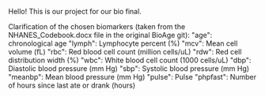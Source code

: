 Hello! This is our project for our bio final. 

Clarification of the chosen biomarkers (taken from the NHANES_Codebook.docx file in the original BioAge git):
"age": chronological age
"lymph": Lymphocyte percent (%)
"mcv": Mean cell volume (fL)
"rbc": Red blood cell count (million cells/uL)
"rdw": Red cell distribution width (%)
"wbc": White blood cell count (1000 cells/uL)
"dbp": Diastolic blood pressure (mm Hg)
"sbp": Systolic blood pressure (mm Hg)
"meanbp": Mean blood pressure (mm Hg)
"pulse": Pulse
"phpfast": Number of hours since last ate or drank (hours)
